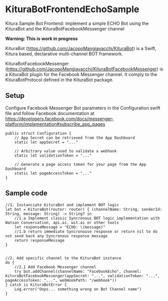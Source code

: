 # KituraBotFrontendEchoSample
Kitura Sample Bot Frontend: implement a simple ECHO Bot using the KituraBot and the KituraBotFacebookMessenger channel

**Warning: This is work in progress**

KituraBot (https://github.com/JacopoMangiavacchi/KituraBot) is a Swift, Kitura based, declarative multi-channel BOT framework.

KituraBotFacebookMessenger (https://github.com/JacopoMangiavacchi/KituraBotFacebookMessenger) is a KituraBot plugin for the Facebook Messenger channel.  It comply to the KituraBotProtocol defined in the KituraBot package.


## Setup

Configure Facebook Messenger Bot parameters in the Configuration.swift file and follow Facebook documentation at https://developers.facebook.com/docs/messenger-platform/implementation#subscribe_app_pages

    public struct Configuration {
        // App Secret can be retrieved from the App Dashboard
        static let appSecret = "..."

        // Arbitrary value used to validate a webhook
        static let validationToken = "..."

        // Generate a page access token for your page from the App Dashboard
        static let pageAccessToken = "..."
    }


## Sample code

    //1. Instanciate KituraBot and implement BOT logic
    let bot = KituraBot(router: router) { (channelName: String, senderId: String, message: String) -> String? in
        //1.a Implement classic Syncronous BOT logic implementation with Watson Conversation, api.ai, wit.ai or other tools
        let responseMessage = "ECHO: \(message)"
        //1.b return immediate Syncronouse response or return nil to do not send back any Syncronous response message
        return responseMessage
    }

        
    //2. Add specific channel to the KituraBot instance
    do {
        //2.1 Add Facebook Messenger channel
        try bot.addChannel(channelName: "FacebookEcho", channel: KituraBotFacebookMessenger(appSecret: "...", validationToken: "...", pageAccessToken: "...", webHookPath: "/webhook"))
    } catch is KituraBotError {
        Log.error("Oops... something wrong on Bot Channel name")
    }




